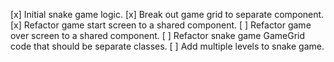 [x] Initial snake game logic.
[x] Break out game grid to separate component.
[x] Refactor game start screen to a shared component.
[ ] Refactor game over screen to a shared component.
[ ] Refactor snake game GameGrid code that should be separate classes.
[ ] Add multiple levels to snake game.